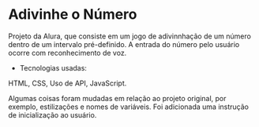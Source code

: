 # Adivinhe o Número

Projeto da Alura, que consiste em um jogo de adivinnhação de um número dentro de um intervalo pré-definido. A entrada do número pelo usuário ocorre com reconhecimento de voz.

- Tecnologias usadas: 

HTML,
CSS,
Uso de API,
JavaScript.

Algumas coisas foram mudadas em relação ao projeto original, por exemplo, estilizações e nomes de variáveis. Foi adicionada uma instrução de inicialização ao usuário.
